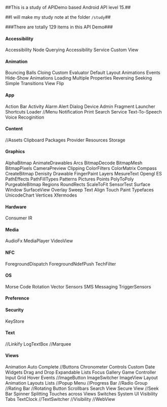 ##This is a study of APIDemo based Android API level 15.##

##I will make my study note at the folder `/study`##

###There are totally 129 items in this API Demo###

<h4>Accessibility</h4>
     Accessibility Node Querying
     Accessibility Service
     Custom View
<h4>Animation</h4>
     Bouncing Balls
     Cloing
     Custom Evaluator
     Default Layout Animations
     Events
     Hide-Show Animations
     Loading     
     Multiple Properties
     Reversing
     Seeking
     Simple Transitions
     View Flip
<h4>App</h4>
     Action Bar
     Activity
     Alarm
     Alert Dialog
     Device Admin
     Fragment
     Launcher Shortcuts
     Loader
     //Menu
     Notification
     Print
     Search
     Service
     Text-To-Speech
     Voice Recoginition
<h4>Content</h4>
     //Assets
     Clipboard
     Packages
     Provider
     Resources
     Storage
<h4>Graphics</h4>
     AlphaBitmap
     AnimateDrawables
     Arcs
     BitmapDecode
     BitmapMesh
     BitmapPixels
     CameraPreview
     Clipping
     ColorFilters
     ColorMatrix
     Compass
     CreateBitmap
     Denisity
     Drawable
     FingerPaint
     Layers
     MesureText
     Opengl ES
     PathEffects
     PathFillTypes
     Patterns
     Pictures
     Points
     PolyToPoly
     PurgeableBitmap
     Regions
     RoundRects
     ScaleToFit
     SensorTest
     Surface Window
     SurfaceView Overlay
     Sweep
     Text Align
     Touch Paint
     Typefaces
     UnicodeChart
     Vertices
     Xfermodes
<h4>Hardware</h4>
     Consumer IR
<h4>Media</h4>
     AudioFx
     MediaPlayer
     VideoView
<h4>NFC</h4>
     ForegroundDispatch
     ForegroundNdefPush
     TechFilter
<h4>OS</h4>
     Morse Code
     Rotation Vector
     Sensors
     SMS Messaging
     TriggerSensors
<h4>Preference</h4>
<h4>Security</h4>
     KeyStore
<h4>Text</h4>
     //Linkify
     LogTextBox
     //Marquee
<h4>Views</h4>
     Animation
     Auto Complete
     //Buttons
     Chronometer
     Controls
     Custom
     Date Widgets
     Drag and Drop
     Expandable Lists
     Focus
     Gallery
     Game Controller Input
     Grid
     Hover Events
     //ImageButton
     ImageSwitcher
     ImageView
     Layout Animation
     Layouts
     Lists
     //Popup Menu
     //Progress Bar
     //Radio Group
     //Rating Bar
     //Rotating Button
     Scrollbars
     Search View
     Secure View
     //Seek Bar
     Spinner
     Splitting Touches across Views
     Switches
     System UI Visibility
     Tabs
     TextClock     
     //TextSwitcher
     //Visibility
     //WebView
